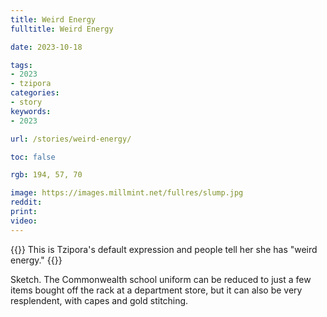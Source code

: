 ```yaml
---
title: Weird Energy
fulltitle: Weird Energy

date: 2023-10-18

tags:
- 2023
- tzipora
categories:
- story
keywords:
- 2023

url: /stories/weird-energy/

toc: false

rgb: 194, 57, 70

image: https://images.millmint.net/fullres/slump.jpg
reddit:
print:
video:
---
```

{{<hint caption>}}
This is Tzipora's default expression and people tell her she has "weird energy."
{{</hint>}}

Sketch. The Commonwealth school uniform can be reduced to just a few items bought off the rack at a department store, but it can also be very resplendent, with capes and gold stitching.
